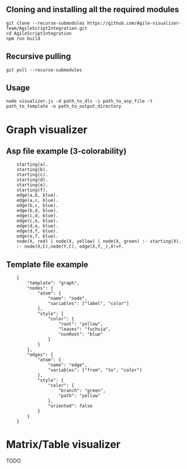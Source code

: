 
## Cloning and installing all the required modules
    git clone --recurse-submodules https://github.com/Agile-visualizer-Team/AgileScriptIntegration.git
    cd AgileScriptIntegration
    npm run build

## Recursive pulling
    git pull --recurse-submodules

## Usage
    node visualizer.js -d path_to_dlv -i path_to_asp_file -t path_to_template -o path_to_output_directory
    
# Graph visualizer
## Asp file example (3-colorability)
        starting(a).
        starting(b).
        starting(c).
        starting(d).
        starting(e).
        starting(f).
        edge(a,b, blue).
        edge(a,c, blue).
        edge(b,c, blue).
        edge(b,d, blue).
        edge(c,d, blue).
        edge(c,e, blue).
        edge(d,e, blue).
        edge(d,f, blue).
        edge(e,f, blue).
        node(X, red) | node(X, yellow) | node(X, green) :- starting(X).
        :- node(X,C),node(Y,C), edge(X,Y,_),X!=Y.
## Template file example
        {
            "template": "graph",
            "nodes": {
                "atom": {
                    "name": "node",
                    "variables": ["label", "color"]
                },
                "style": {
                    "color": {
                        "root": "yellow",
                        "leaves": "fuchsia",
                        "nonRoot": "blue"
                    }
                }
            },
            "edges": {
                "atom": {
                    "name": "edge",
                    "variables": ["from", "to", "color"]
                },
                "style": {
                    "color": {
                        "branch": "green",
                        "path": "yellow"
                    },
                    "oriented": false
                }
            }
        }
# Matrix/Table visualizer
TODO
